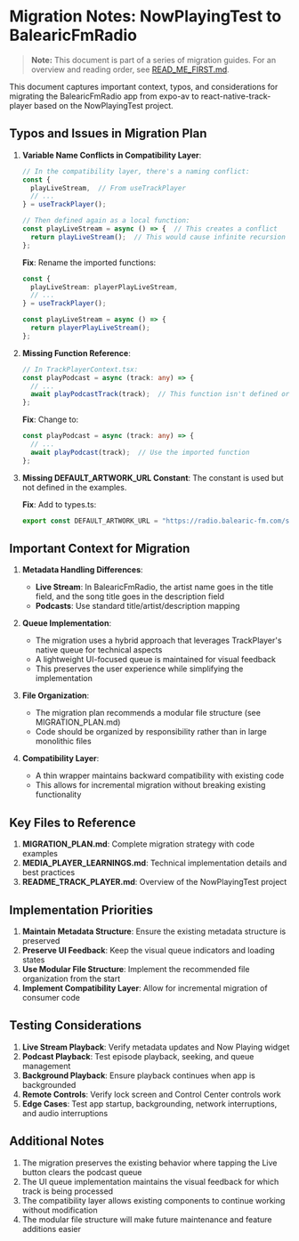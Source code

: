 # Migration Notes: NowPlayingTest to BalearicFmRadio

> **Note:** This document is part of a series of migration guides. For an overview and reading order, see [READ_ME_FIRST.md](./READ_ME_FIRST.md).

This document captures important context, typos, and considerations for migrating the BalearicFmRadio app from expo-av to react-native-track-player based on the NowPlayingTest project.

## Typos and Issues in Migration Plan

1. **Variable Name Conflicts in Compatibility Layer**:
   ```typescript
   // In the compatibility layer, there's a naming conflict:
   const {
     playLiveStream,  // From useTrackPlayer
     // ...
   } = useTrackPlayer();
   
   // Then defined again as a local function:
   const playLiveStream = async () => {  // This creates a conflict
     return playLiveStream();  // This would cause infinite recursion
   };
   ```
   
   **Fix**: Rename the imported functions:
   ```typescript
   const {
     playLiveStream: playerPlayLiveStream,
     // ...
   } = useTrackPlayer();
   
   const playLiveStream = async () => {
     return playerPlayLiveStream();
   };
   ```

2. **Missing Function Reference**:
   ```typescript
   // In TrackPlayerContext.tsx:
   const playPodcast = async (track: any) => {
     // ...
     await playPodcastTrack(track);  // This function isn't defined or imported
   };
   ```
   
   **Fix**: Change to:
   ```typescript
   const playPodcast = async (track: any) => {
     // ...
     await playPodcast(track);  // Use the imported function
   };
   ```

3. **Missing DEFAULT_ARTWORK_URL Constant**:
   The constant is used but not defined in the examples.
   
   **Fix**: Add to types.ts:
   ```typescript
   export const DEFAULT_ARTWORK_URL = "https://radio.balearic-fm.com/static/img/generic_artwork.jpg";
   ```

## Important Context for Migration

1. **Metadata Handling Differences**:
   - **Live Stream**: In BalearicFmRadio, the artist name goes in the title field, and the song title goes in the description field
   - **Podcasts**: Use standard title/artist/description mapping

2. **Queue Implementation**:
   - The migration uses a hybrid approach that leverages TrackPlayer's native queue for technical aspects
   - A lightweight UI-focused queue is maintained for visual feedback
   - This preserves the user experience while simplifying the implementation

3. **File Organization**:
   - The migration plan recommends a modular file structure (see MIGRATION_PLAN.md)
   - Code should be organized by responsibility rather than in large monolithic files

4. **Compatibility Layer**:
   - A thin wrapper maintains backward compatibility with existing code
   - This allows for incremental migration without breaking existing functionality

## Key Files to Reference

1. **MIGRATION_PLAN.md**: Complete migration strategy with code examples
2. **MEDIA_PLAYER_LEARNINGS.md**: Technical implementation details and best practices
3. **README_TRACK_PLAYER.md**: Overview of the NowPlayingTest project

## Implementation Priorities

1. **Maintain Metadata Structure**: Ensure the existing metadata structure is preserved
2. **Preserve UI Feedback**: Keep the visual queue indicators and loading states
3. **Use Modular File Structure**: Implement the recommended file organization from the start
4. **Implement Compatibility Layer**: Allow for incremental migration of consumer code

## Testing Considerations

1. **Live Stream Playback**: Verify metadata updates and Now Playing widget
2. **Podcast Playback**: Test episode playback, seeking, and queue management
3. **Background Playback**: Ensure playback continues when app is backgrounded
4. **Remote Controls**: Verify lock screen and Control Center controls work
5. **Edge Cases**: Test app startup, backgrounding, network interruptions, and audio interruptions

## Additional Notes

1. The migration preserves the existing behavior where tapping the Live button clears the podcast queue
2. The UI queue implementation maintains the visual feedback for which track is being processed
3. The compatibility layer allows existing components to continue working without modification
4. The modular file structure will make future maintenance and feature additions easier
